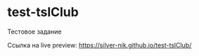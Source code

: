 # test-tslClub

Тестовое задание 

Ссылка на live preview:
https://silver-nik.github.io/test-tslClub/
